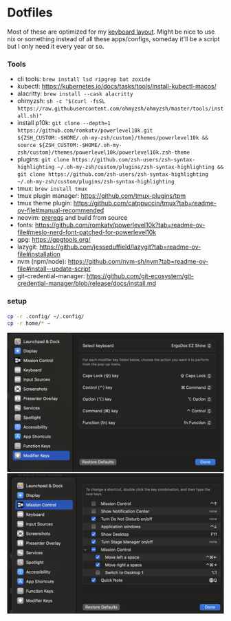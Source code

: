 # Dotfiles

Most of these are optimized for my [keyboard layout](https://configure.zsa.io/ergodox-ez/layouts/L4wD0/latest/0). Might be nice to use nix or something instead of all these apps/configs, someday it'll be a script but I only need it every year or so.

### Tools

- cli tools: `brew install lsd ripgrep bat zoxide`
- kubectl: https://kubernetes.io/docs/tasks/tools/install-kubectl-macos/
- alacritty: `brew install --cask alacritty`
- ohmyzsh: `sh -c "$(curl -fsSL https://raw.githubusercontent.com/ohmyzsh/ohmyzsh/master/tools/install.sh)"`
- install p10k: `git clone --depth=1 https://github.com/romkatv/powerlevel10k.git ${ZSH_CUSTOM:-$HOME/.oh-my-zsh/custom}/themes/powerlevel10k && source ${ZSH_CUSTOM:-$HOME/.oh-my-zsh/custom}/themes/powerlevel10k/powerlevel10k.zsh-theme`
- plugins: `git clone https://github.com/zsh-users/zsh-syntax-highlighting ~/.oh-my-zsh/custom/plugins/zsh-syntax-highlighting && git clone https://github.com/zsh-users/zsh-syntax-highlighting ~/.oh-my-zsh/custom/plugins/zsh-syntax-highlighting`
- tmux: `brew install tmux`
- tmux plugin manager: https://github.com/tmux-plugins/tpm
- tmux theme plugin: https://github.com/catppuccin/tmux?tab=readme-ov-file#manual-recommended
- neovim: [prereqs](https://github.com/neovim/neovim/blob/master/BUILD.md#macos) and build from source
- fonts: https://github.com/romkatv/powerlevel10k?tab=readme-ov-file#meslo-nerd-font-patched-for-powerlevel10k
- gpg: https://gpgtools.org/
- lazygit: https://github.com/jesseduffield/lazygit?tab=readme-ov-file#installation
- nvm (npm/node): https://github.com/nvm-sh/nvm?tab=readme-ov-file#install--update-script
- git-credential-manager: https://github.com/git-ecosystem/git-credential-manager/blob/release/docs/install.md

### setup

```sh
cp -r .config/ ~/.config/
cp -r home/* ~
```

![modifiers](./modifiers.png)
![mission-control](./l-r-mission-control.png)